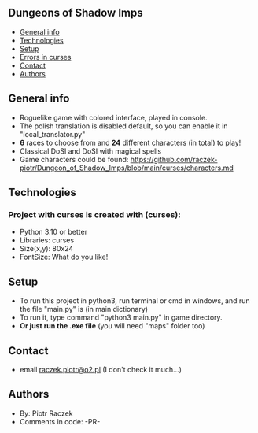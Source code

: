 ## Dungeons of Shadow Imps
* [General info](#general-info)
* [Technologies](#technologies)
* [Setup](#setup)
* [Errors in curses](#errors-in-curses)
* [Contact](#contact)
* [Authors](#authors)

## General info
* Roguelike game with colored interface, played in console.
* The polish translation is disabled default, so you can enable it in "local_translator.py"
* **6** races to choose from and **24** different characters (in total) to play!
* Classical DoSI and DoSI with magical spells
* Game characters could be found: https://github.com/raczek-piotr/Dungeon_of_Shadow_Imps/blob/main/curses/characters.md
	
## Technologies
### Project with curses is created with (curses):
* Python 3.10 or better
* Libraries: curses
* Size(x,y): 80x24
* FontSize: What do you like!
	
## Setup
* To run this project in python3, run terminal or cmd in windows, and run the file "main.py" is (in main dictionary)
* To run it, type command "python3 main.py" in game directory.
* **Or just run the .exe file** (you will need "maps" folder too)

## Contact
* email raczek.piotr@o2.pl (I don't check it much…)

## Authors
* By: Piotr Raczek
* Comments in code: -PR-
